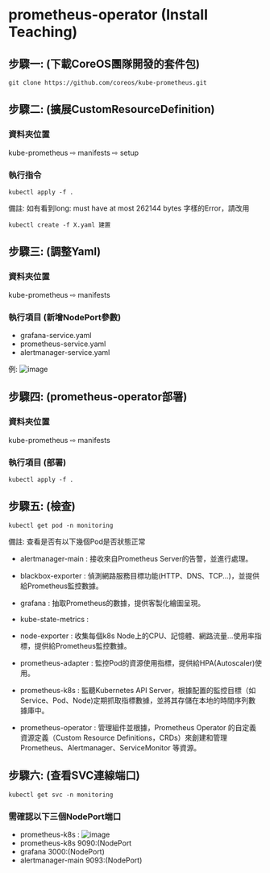 # prometheus-operator (Install Teaching)

## 步驟一: (下載CoreOS團隊開發的套件包)
    git clone https://github.com/coreos/kube-prometheus.git 
## 步驟二: (擴展**CustomResourceDefinition**)
### 資料夾位置
kube-prometheus ⇨ manifests ⇨ setup 
### 執行指令
    kubectl apply -f .
    
備註: 如有看到long: must have at most 262144 bytes 字樣的Error，請改用

    kubectl create -f X.yaml 建置
## 步驟三: (調整Yaml)
### 資料夾位置
kube-prometheus ⇨ manifests
### 執行項目 (新增NodePort參數)
* grafana-service.yaml
* prometheus-service.yaml
* alertmanager-service.yaml

例:
![image](https://github.com/Jerrychanglab/prometheus-operator/assets/39659664/aff386df-cd4a-472e-8f75-cc7d16884149)  
## 步驟四: (prometheus-operator部署)
### 資料夾位置
kube-prometheus ⇨ manifests
### 執行項目 (部署)
    kubectl apply -f .

## 步驟五: (檢查)
    kubectl get pod -n monitoring
備註: 查看是否有以下幾個Pod是否狀態正常
* alertmanager-main : 接收來自Prometheus Server的告警，並進行處理。

* blackbox-exporter : 偵測網路服務目標功能(HTTP、DNS、TCP...)，並提供給Prometheus監控數據。

* grafana : 抽取Prometheus的數據，提供客製化繪圖呈現。

* kube-state-metrics : 

* node-exporter : 收集每個k8s Node上的CPU、記憶體、網路流量...使用率指標，提供給Prometheus監控數據。

* prometheus-adapter : 監控Pod的資源使用指標，提供給HPA(Autoscaler)使用。

* prometheus-k8s : 監聽Kubernetes API Server，根據配置的監控目標（如 Service、Pod、Node)定期抓取指標數據，並將其存儲在本地的時間序列數據庫中。

* prometheus-operator : 管理組件並根據，Prometheus Operator 的自定義資源定義（Custom Resource Definitions，CRDs）來創建和管理 Prometheus、Alertmanager、ServiceMonitor 等資源。

## 步驟六: (查看SVC連線端口)
    kubectl get svc -n monitoring
### 需確認以下三個NodePort端口
* prometheus-k8s : 
![image](https://github.com/Jerrychanglab/prometheus-operator/assets/39659664/e4310ce4-6ad6-4c34-a978-ad488189a000)
* prometheus-k8s 9090:(NodePort
* grafana 3000:(NodePort)
* alertmanager-main 9093:(NodePort)

